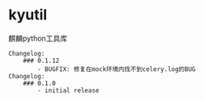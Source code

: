 # kyutil
麒麟python工具库

    Changelog:
        ### 0.1.12
            - BUGFIX: 修复在mock环境内找不到celery.log的BUG    
    Changelog:
        ### 0.1.0
            - initial release    